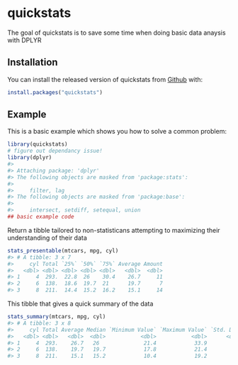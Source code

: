 
<!-- README.md is generated from README.Rmd. Please edit that file -->
quickstats
==========

The goal of quickstats is to save some time when doing basic data anaysis with DPLYR

Installation
------------

You can install the released version of quickstats from [Github](https://github.com/despresj/quickstats) with:

``` r
install.packages("quickstats")
```

Example
-------

This is a basic example which shows you how to solve a common problem:

``` r
library(quickstats)
# figure out dependancy issue!
library(dplyr)
#> 
#> Attaching package: 'dplyr'
#> The following objects are masked from 'package:stats':
#> 
#>     filter, lag
#> The following objects are masked from 'package:base':
#> 
#>     intersect, setdiff, setequal, union
## basic example code
```

Return a tibble tailored to non-statisticans attempting to maximizing their understanding of their data

``` r
stats_presentable(mtcars, mpg, cyl)
#> # A tibble: 3 x 7
#>     cyl Total `25%` `50%` `75%` Average Amount
#>   <dbl> <dbl> <dbl> <dbl> <dbl>   <dbl>  <dbl>
#> 1     4  293.  22.8  26    30.4    26.7     11
#> 2     6  138.  18.6  19.7  21      19.7      7
#> 3     8  211.  14.4  15.2  16.2    15.1     14
```

This tibble that gives a quick summary of the data

``` r
stats_summary(mtcars, mpg, cyl)
#> # A tibble: 3 x 8
#>     cyl Total Average Median `Minimum Value` `Maximum Value` `Std. Dev` Number
#>   <dbl> <dbl>   <dbl>  <dbl>           <dbl>           <dbl>      <dbl>  <dbl>
#> 1     4  293.    26.7   26              21.4            33.9        4.5     11
#> 2     6  138.    19.7   19.7            17.8            21.4        1.5      7
#> 3     8  211.    15.1   15.2            10.4            19.2        2.6     14
```
